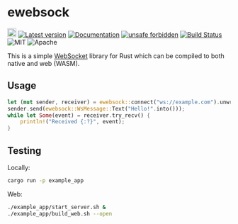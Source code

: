 # ewebsock

[<img alt="github" src="https://img.shields.io/badge/github-rerun_io/ewebsock-8da0cb?logo=github" height="20">](https://github.com/rerun-io/ewebsock)
[![Latest version](https://img.shields.io/crates/v/ewebsock.svg)](https://crates.io/crates/ewebsock)
[![Documentation](https://docs.rs/ewebsock/badge.svg)](https://docs.rs/ewebsock)
[![unsafe forbidden](https://img.shields.io/badge/unsafe-forbidden-success.svg)](https://github.com/rust-secure-code/safety-dance/)
[![Build Status](https://github.com/rerun-io/ewebsock/workflows/CI/badge.svg)](https://github.com/rerun-io/ewebsock/actions?workflow=CI)
![MIT](https://img.shields.io/badge/license-MIT-blue.svg)
![Apache](https://img.shields.io/badge/license-Apache-blue.svg)

This is a simple [WebSocket](https://en.wikipedia.org/wiki/WebSocket) library for Rust which can be compiled to both native and web (WASM).

## Usage

``` rust
let (mut sender, receiver) = ewebsock::connect("ws://example.com").unwrap();
sender.send(ewebsock::WsMessage::Text("Hello!".into()));
while let Some(event) = receiver.try_recv() {
    println!("Received {:?}", event);
}
```

## Testing
Locally:

```sh
cargo run -p example_app
```

Web:
```sh
./example_app/start_server.sh &
./example_app/build_web.sh --open
```
